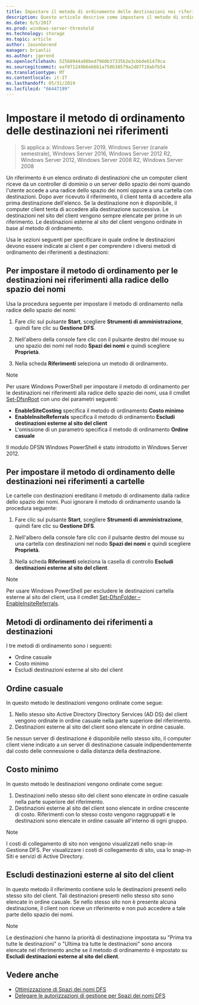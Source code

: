 ```yaml
---
title: Impostare il metodo di ordinamento delle destinazioni nei riferimenti
description: Questo articolo descrive come impostare il metodo di ordinamento per le destinazioni nei riferimenti.
ms.date: 6/5/2017
ms.prod: windows-server-threshold
ms.technology: storage
ms.topic: article
author: JasonGerend
manager: brianlic
ms.author: jgerend
ms.openlocfilehash: 52568944a98bed7960b37335b2e3cbbde61479ca
ms.sourcegitcommit: eaf071249b6eb6b1a758b38579a2d87710abfb54
ms.translationtype: MT
ms.contentlocale: it-IT
ms.lasthandoff: 05/31/2019
ms.locfileid: "66447199"
---
```

# <a name="set-the-ordering-method-for-targets-in-referrals"></a>Impostare il metodo di ordinamento delle destinazioni nei riferimenti

> Si applica a: Windows Server 2019, Windows Server (canale semestrale), Windows Server 2016, Windows Server 2012 R2, Windows Server 2012, Windows Server 2008 R2, Windows Server 2008

Un riferimento è un elenco ordinato di destinazioni che un computer client riceve da un controller di dominio o un server dello spazio dei nomi quando l'utente accede a una radice dello spazio dei nomi oppure a una cartella con destinazioni. Dopo aver ricevuto il riferimento, il client tenta di accedere alla prima destinazione dell'elenco. Se la destinazione non è disponibile, il computer client tenta di accedere alla destinazione successiva.
Le destinazioni nel sito del client vengono sempre elencate per prime in un riferimento. Le destinazioni esterne al sito del client vengono ordinate in base al metodo di ordinamento.

Usa le sezioni seguenti per specificare in quale ordine le destinazioni devono essere indicate ai client e per comprendere i diversi metodi di ordinamento dei riferimenti a destinazioni:

## <a name="to-set-the-ordering-method-for-targets-in-namespace-root-referrals"></a>Per impostare il metodo di ordinamento per le destinazioni nei riferimenti alla radice dello spazio dei nomi

Usa la procedura seguente per impostare il metodo di ordinamento nella radice dello spazio dei nomi:

1.  Fare clic sul pulsante **Start**, scegliere **Strumenti di amministrazione**, quindi fare clic su **Gestione DFS**.

2.  Nell'albero della console fare clic con il pulsante destro del mouse su uno spazio dei nomi nel nodo **Spazi dei nomi** e quindi scegliere **Proprietà**.

3.  Nella scheda **Riferimenti** seleziona un metodo di ordinamento.

> [!NOTE]
> Per usare Windows PowerShell per impostare il metodo di ordinamento per le destinazioni nei riferimenti alla radice dello spazio dei nomi, usa il cmdlet [Set-DfsnRoot](https://technet.microsoft.com/library/jj884281.aspx) con uno dei parametri seguenti:
>    -   **EnableSiteCosting** specifica il metodo di ordinamento **Costo minimo**
>    -   **EnableInsiteReferrals** specifica il metodo di ordinamento **Escludi destinazioni esterne al sito del client**
>    -   L'omissione di un parametro specifica il metodo di ordinamento **Ordine casuale** 

Il modulo DFSN Windows PowerShell è stato introdotto in Windows Server 2012.
   
## <a name="to-set-the-ordering-method-for-targets-in-folder-referrals"></a>Per impostare il metodo di ordinamento delle destinazioni nei riferimenti a cartelle

Le cartelle con destinazioni ereditano il metodo di ordinamento dalla radice dello spazio dei nomi. Puoi ignorare il metodo di ordinamento usando la procedura seguente:

1.  Fare clic sul pulsante **Start**, scegliere **Strumenti di amministrazione**, quindi fare clic su **Gestione DFS**.

2.  Nell'albero della console fare clic con il pulsante destro del mouse su una cartella con destinazioni nel nodo **Spazi dei nomi** e quindi scegliere **Proprietà**.

3.  Nella scheda **Riferimenti** seleziona la casella di controllo **Escludi destinazioni esterne al sito del client**.

> [!NOTE]
> Per usare Windows PowerShell per escludere le destinazioni cartella esterne al sito del client, usa il cmdlet [Set-DfsnFolder –EnableInsiteReferrals](https://technet.microsoft.com/library/jj884283.aspx).

## <a name="target-referral-ordering-methods"></a>Metodi di ordinamento dei riferimenti a destinazioni

I tre metodi di ordinamento sono i seguenti:

-   Ordine casuale
-   Costo minimo
-   Escludi destinazioni esterne al sito del client

## <a name="random-order"></a>Ordine casuale

In questo metodo le destinazioni vengono ordinate come segue:

1.  Nello stesso sito Active Directory Directory Services (AD DS) del client vengono ordinate in ordine casuale nella parte superiore del riferimento.
2.  Destinazioni esterne al sito del client sono elencate in ordine casuale.

Se nessun server di destinazione è disponibile nello stesso sito, il computer client viene indicato a un server di destinazione casuale indipendentemente dal costo delle connessione o dalla distanza della destinazione.

## <a name="lowest-cost"></a>Costo minimo

In questo metodo le destinazioni vengono ordinate come segue:

1.  Destinazioni nello stesso sito del client sono elencate in ordine casuale nella parte superiore del riferimento.
2.  Destinazioni esterne al sito del client sono elencate in ordine crescente di costo. Riferimenti con lo stesso costo vengono raggruppati e le destinazioni sono elencate in ordine casuale all'interno di ogni gruppo.

> [!NOTE]
> I costi di collegamento di sito non vengono visualizzati nello snap-in Gestione DFS. Per visualizzare i costi di collegamento di sito, usa lo snap-in Siti e servizi di Active Directory.

## <a name="exclude-targets-outside-of-the-clients-site"></a>Escludi destinazioni esterne al sito del client

In questo metodo il riferimento contiene solo le destinazioni presenti nello stesso sito del client. Tali destinazioni presenti nello stesso sito sono elencate in ordine casuale. Se nello stesso sito non è presente alcuna destinazione, il client non riceve un riferimento e non può accedere a tale parte dello spazio dei nomi.

> [!NOTE]
> Le destinazioni che hanno la priorità di destinazione impostata su "Prima tra tutte le destinazioni" o "Ultima tra tutte le destinazioni" sono ancora elencate nel riferimento anche se il metodo di ordinamento è impostato su **Escludi destinazioni esterne al sito del client**.

## <a name="see-also"></a>Vedere anche 

-   [Ottimizzazione di Spazi dei nomi DFS](tuning-dfs-namespaces.md)
-   [Delegare le autorizzazioni di gestione per Spazi dei nomi DFS](delegate-management-permissions-for-dfs-namespaces.md)